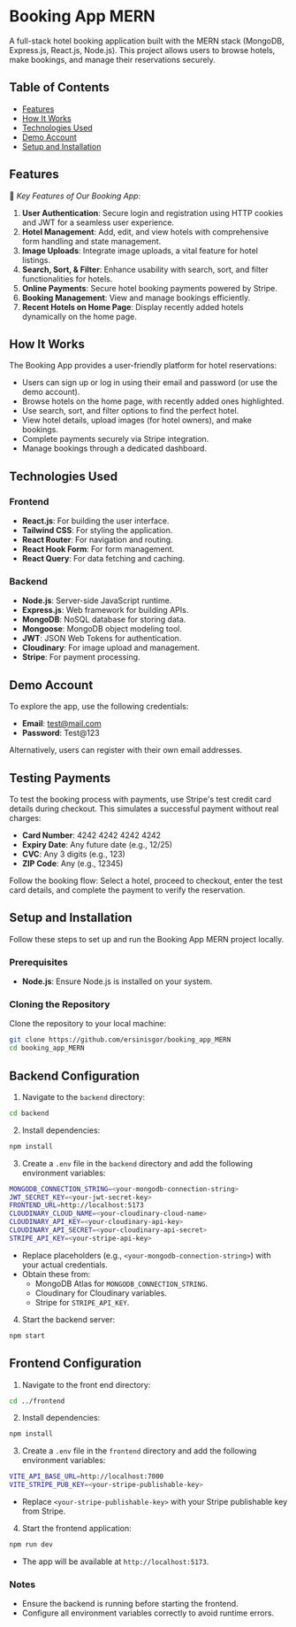 # Booking App MERN

A full-stack hotel booking application built with the MERN stack (MongoDB, Express.js, React.js, Node.js). This project allows users to browse hotels, make bookings, and manage their reservations securely.

## Table of Contents

- [Features](#features)
- [How It Works](#how-it-works)
- [Technologies Used](#technologies-used)
- [Demo Account](#demo-account)
- [Setup and Installation](#setup-and-installation)

## Features

🔑 _Key Features of Our Booking App:_

1. **User Authentication**: Secure login and registration using HTTP cookies and JWT for a seamless user experience.
2. **Hotel Management**: Add, edit, and view hotels with comprehensive form handling and state management.
3. **Image Uploads**: Integrate image uploads, a vital feature for hotel listings.
4. **Search, Sort, & Filter**: Enhance usability with search, sort, and filter functionalities for hotels.
5. **Online Payments**: Secure hotel booking payments powered by Stripe.
6. **Booking Management**: View and manage bookings efficiently.
7. **Recent Hotels on Home Page**: Display recently added hotels dynamically on the home page.

## How It Works

The Booking App provides a user-friendly platform for hotel reservations:

- Users can sign up or log in using their email and password (or use the demo account).
- Browse hotels on the home page, with recently added ones highlighted.
- Use search, sort, and filter options to find the perfect hotel.
- View hotel details, upload images (for hotel owners), and make bookings.
- Complete payments securely via Stripe integration.
- Manage bookings through a dedicated dashboard.

## Technologies Used

### Frontend

- **React.js**: For building the user interface.
- **Tailwind CSS**: For styling the application.
- **React Router**: For navigation and routing.
- **React Hook Form**: For form management.
- **React Query**: For data fetching and caching.

### Backend

- **Node.js**: Server-side JavaScript runtime.
- **Express.js**: Web framework for building APIs.
- **MongoDB**: NoSQL database for storing data.
- **Mongoose**: MongoDB object modeling tool.
- **JWT**: JSON Web Tokens for authentication.
- **Cloudinary**: For image upload and management.
- **Stripe**: For payment processing.

## Demo Account

To explore the app, use the following credentials:

- **Email**: test@mail.com
- **Password**: Test@123

Alternatively, users can register with their own email addresses.

## Testing Payments

To test the booking process with payments, use Stripe's test credit card details during checkout. This simulates a successful payment without real charges:

- **Card Number**: 4242 4242 4242 4242
- **Expiry Date**: Any future date (e.g., 12/25)
- **CVC**: Any 3 digits (e.g., 123)
- **ZIP Code**: Any (e.g., 12345)

Follow the booking flow: Select a hotel, proceed to checkout, enter the test card details, and complete the payment to verify the reservation.

## Setup and Installation

Follow these steps to set up and run the Booking App MERN project locally.

### Prerequisites

- **Node.js**: Ensure Node.js is installed on your system.

### Cloning the Repository

Clone the repository to your local machine:

```bash
git clone https://github.com/ersinisgor/booking_app_MERN
cd booking_app_MERN
```

## Backend Configuration

1. Navigate to the `backend` directory:

```bash
cd backend
```

2. Install dependencies:

```bash
npm install
```

3. Create a `.env` file in the `backend` directory and add the following environment variables:

```bash
MONGODB_CONNECTION_STRING=<your-mongodb-connection-string>
JWT_SECRET_KEY=<your-jwt-secret-key>
FRONTEND_URL=http://localhost:5173
CLOUDINARY_CLOUD_NAME=<your-cloudinary-cloud-name>
CLOUDINARY_API_KEY=<your-cloudinary-api-key>
CLOUDINARY_API_SECRET=<your-cloudinary-api-secret>
STRIPE_API_KEY=<your-stripe-api-key>
```

- Replace placeholders (e.g., `<your-mongodb-connection-string>`) with your actual credentials.
- Obtain these from:
  - MongoDB Atlas for `MONGODB_CONNECTION_STRING`.
  - Cloudinary for Cloudinary variables.
  - Stripe for `STRIPE_API_KEY`.

4. Start the backend server:

```bash
npm start
```

## Frontend Configuration

1. Navigate to the front end directory:

```bash
cd ../frontend
```

2. Install dependencies:

```bash
npm install
```

3. Create a `.env` file in the `frontend` directory and add the following environment variables:

```bash
VITE_API_BASE_URL=http://localhost:7000
VITE_STRIPE_PUB_KEY=<your-stripe-publishable-key>
```

- Replace `<your-stripe-publishable-key>` with your Stripe publishable key from Stripe.

4. Start the frontend application:

```bash
npm run dev
```

- The app will be available at `http://localhost:5173`.

### Notes

- Ensure the backend is running before starting the frontend.
- Configure all environment variables correctly to avoid runtime errors.
